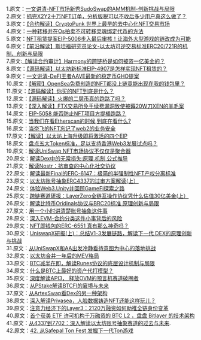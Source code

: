 1.原文：[一文讲清-NFT市场新秀SudoSwap的AMM机制-创新挑战与局限](http://mp.weixin.qq.com/s?__biz=MzIyMTQ5MTg5Mw==&mid=2247483943&idx=1&sn=fe2caeb811f3aa5adfe9dc5a3a6d3367&chksm=e83aa5fddf4d2ceb6dd5c978aa209fd36f4ac2917718aaa094016292f9ec038b2c733547936b&scene=21#wechat_redirect)<br>
2.原文：[抓完X2Y2十万NFT订单，分析版税可以不收后多少用户真这么做了？](https://mp.weixin.qq.com/s?__biz=MzIyMTQ5MTg5Mw==&mid=2247483957&idx=1&sn=ab8e4bfe0068fc19dccbb8b00d358541&chksm=e83aa5efdf4d2cf9263463ea18b4090a25843e0ad84a85bc5594c316045b4d884e526317cf9a&mpshare=1&scene=23&srcid=0913wGBPvIgv3xtOfDaFqGum&sharer_sharetime=1663064689121&sharer_shareid=e17eae1866b7be3ba538a83444acd9ad#rd)<br>
3.原文：[【合约解读】CryptoPunk 世界上最早的去中心化NFT交易市场](https://mp.weixin.qq.com/s?__biz=MzIyMTQ5MTg5Mw==&mid=2247483924&idx=1&sn=30a642fa1acec069e31b40937e2d7de4&chksm=e83aa5cedf4d2cd861d3cf09c555720d7e6b89febb909ee88853d88f86ca913d3a1d701c1c00&mpshare=1&scene=23&srcid=0915WTyVH8G7IQEUo6FkOLmj&sharer_sharetime=1663209169066&sharer_shareid=e17eae1866b7be3ba538a83444acd9ad#rd)<br>
4.原文：[一种转移并在Os拍卖不可转移灵魂绑定代币的方法](https://mp.weixin.qq.com/s?__biz=MzIyMTQ5MTg5Mw==&mid=2247483969&idx=1&sn=6535c242e6c36183322d534925641184&chksm=e83aa59bdf4d2c8dc5c2aec761dabc126f3dae675e7c204c8805d4011f536ee7a3625bed979d&mpshare=1&scene=23&srcid=0918VWe4NFN9R3BoHATAMWxD&sharer_sharetime=1663498850592&sharer_shareid=e17eae1866b7be3ba538a83444acd9ad#rd)<br>
5.原文：[NFT租赁提案EIP-5006步入最后审核！让海外大型游戏的链改成为可能](https://mp.weixin.qq.com/s?__biz=MzIyMTQ5MTg5Mw==&mid=2247483863&idx=1&sn=5c8c4d3b28f806b4140a59b9baa2b944&chksm=e83aa60ddf4d2f1b25ebe94cdc2c99ca5704bdf1edef580a894129994fe3aac395cc2d6ec03a&mpshare=1&scene=23&srcid=0921hzitcl12i5zwZRKcEFWF&sharer_sharetime=1663742375806&sharer_shareid=e17eae1866b7be3ba538a83444acd9ad#rd)<br>
6.原文：[【前沿解读】斯坦福研究员论文-以太坊可逆交易标准ERC20/721R的机制、创新与局限](https://mp.weixin.qq.com/s?__biz=MzIyMTQ5MTg5Mw==&mid=2247483981&idx=1&sn=376c2d0b9b28aff74af74926bf4891de&chksm=e83aa597df4d2c818850eb3b6f47a7d02bc54a8342d8ba05852dec07e5ce96c5fe7ad97993e4&mpshare=1&scene=23&srcid=0925u4lUr9XVoFCQ6zhjCdxV&sharer_sharetime=1664107054049&sharer_shareid=e17eae1866b7be3ba538a83444acd9ad#rd)<br>
7.原文:[【解读合约审计】Harmony的跨链桥是如何被盗一亿美金的？](https://mp.weixin.qq.com/s?__biz=MzIyMTQ5MTg5Mw==&mid=2247483850&idx=1&sn=1d8e8785200e9233842ee5f1e4c3be76&chksm=e83aa610df4d2f06ff919d2983eeb79e4293a52e16caa9961ae2be6853f770dbcc7dce2a06ad&mpshare=1&scene=23&srcid=0929QuUxm2qQ0RS5OVticksJ&sharer_sharetime=1664419246802&sharer_shareid=e17eae1866b7be3ba538a83444acd9ad#rd)<br>
8.原文：[【源码解读】以太坊新标准EIP-4907是怎样实现NFT租赁的？](https://mp.weixin.qq.com/s?__biz=MzIyMTQ5MTg5Mw==&mid=2247483830&idx=1&sn=9f0002c75b0168b44cba7331a0f115e0&chksm=e83aa66cdf4d2f7af04313b44143f23b1874b851a079cd793f6837346279d26cbf035602b33e&mpshare=1&scene=23&srcid=1001oPf9gDc0A1UPRAEi37JL&sharer_sharetime=1664620186462&sharer_shareid=e17eae1866b7be3ba538a83444acd9ad#rd)<br>
9.原文：[一文讲清-DeFI王者AAVE最新的稳定币GHO提案](https://mp.weixin.qq.com/s?__biz=MzIyMTQ5MTg5Mw==&mid=2247483897&idx=1&sn=d052091332adde0babaab636d6c9eee2&chksm=e83aa623df4d2f358321afe974548569f1137003324773a049c1550f2eafc5f5a793112c5172&mpshare=1&scene=23&srcid=1010z8nmHAqC9btn7PKEyjkD&sharer_sharetime=1665401770458&sharer_shareid=e17eae1866b7be3ba538a83444acd9ad#rd)<br>
10.原文：[【解密】OpenSea免费创造的NFT都没上链竟能出现在我的钱包里？](https://mp.weixin.qq.com/s?__biz=MzIyMTQ5MTg5Mw==&mid=2247483828&idx=1&sn=a2a1f38dcfa456738707b9f8219cf805&chksm=e83aa66edf4d2f78c2b2c271262064f37dea2f3e412e0b073e2cbd4529fa025d3ed93d530802&mpshare=1&scene=23&srcid=1010CxbFL3qV0mFju9UGaOmm&sharer_sharetime=1665398034475&sharer_shareid=e17eae1866b7be3ba538a83444acd9ad#rd)<br>
11.原文：[【源码解读】你买的NFT到底是什么？](https://mp.weixin.qq.com/s?__biz=MzIyMTQ5MTg5Mw==&mid=2247483815&idx=1&sn=5f91df631b450944739419be185e597c&chksm=e83aa67ddf4d2f6bf24b9f6139bd685db9b5f3ff5a131f84c179a5166ad42337f0b2aabe0bf0&mpshare=1&scene=23&srcid=1013f3FnoqaTil9IK3MQPLic&sharer_sharetime=1665656013291&sharer_shareid=e17eae1866b7be3ba538a83444acd9ad#rd)<br>
12.原文：[【源码解读】火爆的二舅币真的跑路了吗？](https://mp.weixin.qq.com/s?__biz=MzIyMTQ5MTg5Mw==&mid=2247483875&idx=1&sn=d6948b82fdae5e3e7883cc52fc5076ab&chksm=e83aa639df4d2f2f7544689e84abc18a814776dbf15981288293f7295e865b72f8d34a5b9000&mpshare=1&scene=23&srcid=1015Bz9KYIa5Xzo78jPHSdNf&sharer_sharetime=1665827216823&sharer_shareid=e17eae1866b7be3ba538a83444acd9ad#rd)<br>
13.原文：[【深入解读】FTX交易所免手续费漏洞致使被薅20W刀XEN的羊毛案](https://mp.weixin.qq.com/s?__biz=MzIyMTQ5MTg5Mw==&mid=2247483992&idx=1&sn=5f235d2f89835e27619e095e126faa76&chksm=e83aa582df4d2c940027ba398fd493a69b1509d3579b023afbb2ad4b036b319acfaf9255a892&mpshare=1&scene=23&srcid=10150chypZgvEQWdwl5jv7Sz&sharer_sharetime=1665831154844&sharer_shareid=e17eae1866b7be3ba538a83444acd9ad#rd)<br>
14.原文：[EIP-5058 能否防止NFT项目方提桶跑路？](https://mp.weixin.qq.com/s?__biz=MzIyMTQ5MTg5Mw==&mid=2247483797&idx=1&sn=8bdd641eb4316baad1e91fb0e815c613&chksm=e83aa64fdf4d2f59e8f76f5dd54c1c287b230a2201fd80e9d21b8752fdd53c02494beff533ef&mpshare=1&scene=23&srcid=1018m862yzS4tNt23Jq3jsa6&sharer_sharetime=1666087768476&sharer_shareid=e17eae1866b7be3ba538a83444acd9ad#rd)<br>
15.原文：[当我们在看Etherscan的时候,到底在看什么?](https://mp.weixin.qq.com/s?__biz=MzIyMTQ5MTg5Mw==&mid=2247483782&idx=1&sn=ff4604617e9409f844bf60a37f96543e&chksm=e83aa65cdf4d2f4ad58a90069649bce2dc1678c3bf216cbe44205d5f0f0632186a6fdfb92587&mpshare=1&scene=23&srcid=1021naJ6m9KrSBVy6EMpJ867&sharer_sharetime=1666325838375&sharer_shareid=e17eae1866b7be3ba538a83444acd9ad#rd)<br>
16.原文：[当奈飞的NFT忘记了web2的业务安全](https://mp.weixin.qq.com/s?__biz=MzIyMTQ5MTg5Mw==&mid=2247483761&idx=1&sn=0ebe04a3611d8ad2bde5045a862324e3&chksm=e83aa6abdf4d2fbd476a402c6fb697b6d3086721a66f217d659e45ddd1835a45885b969b5161&mpshare=1&scene=23&srcid=1024sKBUz1oUzEuHDxHCh8Kh&sharer_sharetime=1666604923558&sharer_shareid=e17eae1866b7be3ba538a83444acd9ad#rd)<br>
17.原文：[【解读】以太坊上海升级即将激活的四个EIP](https://mp.weixin.qq.com/s?__biz=MzIyMTQ5MTg5Mw==&mid=2247483997&idx=1&sn=201bda3e95ad54f04d97add9bed61482&chksm=e83aa587df4d2c913af8d61f1054d4dee0b592fa1cfc54ac7aeca267d7e2fe946c89f43377e4&mpshare=1&scene=23&srcid=1105BUYiW9FN92u2y48wwK4v&sharer_sharetime=1667644412091&sharer_shareid=e17eae1866b7be3ba538a83444acd9ad#rd)<br>
18.原文：[盘点五大Token标准，足以支持香港Web3发展试点吗？](https://mp.weixin.qq.com/s?__biz=MzIyMTQ5MTg5Mw==&mid=2247484005&idx=1&sn=423b20073bba09a238855141868f6978&chksm=e83aa5bfdf4d2ca98421ff00cfe679de5f7ca0793a1a6d07d6d3acde9ae1579899a525601ef8&mpshare=1&scene=23&srcid=1113n6pjJqlr8ByGzogGGQy9&sharer_sharetime=1668339419127&sharer_shareid=e17eae1866b7be3ba538a83444acd9ad#rd)<br>
19.原文：[解读UniSwap NFT市场协议不仅仅是聚合器](https://mp.weixin.qq.com/s?__biz=MzIyMTQ5MTg5Mw==&mid=2247484031&idx=1&sn=cd9d2cd045d0203394840165b9c8fd80&chksm=e83aa5a5df4d2cb34eeac1eaaa7bd09c8b317c62b53d4537d5be5976fddf944af401c4b67249&mpshare=1&scene=23&srcid=1204B6xTZCw513wDs2Z2mFkm&sharer_sharetime=1670143975326&sharer_shareid=e17eae1866b7be3ba538a83444acd9ad#rd)<br>
20.原文：[解读Dex中的无常损失:原理,机制,公式推导](https://mp.weixin.qq.com/s?__biz=MzIyMTQ5MTg5Mw==&mid=2247484082&idx=1&sn=94ed8067f835c742fb3ed64a363f6415&chksm=e83aa568df4d2c7eb9d2918cf8946f5f38fd78c4980567840a942535043af895c5b09814a7e3&mpshare=1&scene=23&srcid=0119GXHNhY9IFpNtV3SpEbzS&sharer_sharetime=1674173181821&sharer_shareid=e17eae1866b7be3ba538a83444acd9ad#rd)<br>
21.原文：[解读Nostr：抗审查的中心化社交协议 ](https://mp.weixin.qq.com/s?__biz=MzIyMTQ5MTg5Mw==&mid=2247484105&idx=1&sn=bd4c2264062770836321ef2b8faad151&chksm=e83aa513df4d2c05d6b768d3d4498645eca1768c29f0e478dfe6e89acff8beb35e75563d24a2&mpshare=1&scene=23&srcid=0205ptLiyIZjaHIk1HFZfGk3&sharer_sharetime=1675644076477&sharer_shareid=e17eae1866b7be3ba538a83444acd9ad#rd)<br>
22.原文：[解读最新Final的ERC-6147：极简的半强制性NFT产权分离标准](https://mp.weixin.qq.com/s/dbOqW0UdWgdPxwTK4TMowQ)<br>
23.原文：[以太坊账号抽象ERC4337的过审方案解读(上） ](https://mp.weixin.qq.com/s?__biz=MzIyMTQ5MTg5Mw==&mid=2247484135&idx=1&sn=b6c098f0e3218f61459604ecf9b17ec3&chksm=e83aa53ddf4d2c2b41c9cdba36c4341b29db78951c35760dfa3e42652152a1cf62bfc6769a6f&mpshare=1&scene=23&srcid=0316xM1cpQGyhE1cDrRmAcGQ&sharer_sharetime=1678947803212&sharer_shareid=e17eae1866b7be3ba538a83444acd9ad#rd)<br>
24.原文：[体验Web3.Unity并回顾GameFi探索之路](https://mp.weixin.qq.com/s/oM4JPJ65zrkM69nSwyT7oQ)<br>
25.原文：[跨链赛道研报：LayerZero全链互操作协议凭什么估值30亿美金(上）](https://mp.weixin.qq.com/s?__biz=MzIyMTQ5MTg5Mw==&mid=2247484151&idx=1&sn=345fb4a3ae6efbe52606fe2af4b85a3e&chksm=e83aa52ddf4d2c3bd84d1ddfefdfc3a1a06a8274dbd28f43cea205202364acd2a15e63231edc&mpshare=1&scene=23&srcid=0415ZXUTHPdj4ZuzmMtq7Ijp&sharer_sharetime=1681553446690&sharer_shareid=e17eae1866b7be3ba538a83444acd9ad#rd)<br>
26.原文：[解读比特币Oridinals协议与BRC20标准 原理创新与局限](https://mp.weixin.qq.com/s?__biz=MzIyMTQ5MTg5Mw==&mid=2247484156&idx=1&sn=cefc374edbe3478817fe2e864ed85649&chksm=e83aa526df4d2c30addb352b2fd9cf1af4c24a6a1e25c04bf0c8790702a664ab1c0370bf0037&scene=126&sessionid=1684738061&subscene=227&clicktime=1684738066&enterid=1684738066&key=59bf3d5d797eaf201cdb5b7ca938d35c956dc7b582e9048b1ff3a508c585dbdf11b9fecf158a6c786ea4d85f1793c001590f756205c320a573b20e5e87d7588646c4d668f7371ad124bab28857c91e9ea5a469d4281fee1a2c9895de338b60ec2e22612f9e8616e795a2635975602f530942940e5052b0f6fc3607ae25c0877e&ascene=0&uin=MzMwMjI3NzEx&devicetype=Windows+10+x64&version=63090217&lang=zh_CN&countrycode=CN&exportkey=n_ChQIAhIQJ6z4%2Fg%2BAvHfU%2Fxy2uNPqLBLgAQIE97dBBAEAAAAAAN1vKu38CJUAAAAOpnltbLcz9gKNyK89dVj0K3O%2B0Ji0V7%2Fj97N64i0Fo5xYWmDyB0z53bp3m0cDopN1QEeMuCiZQYRF%2FXlBZqixS1tNpb%2Faya%2Bze2AKA9vfBxKkKcC7%2Bcf1rkyAAhx1qVq%2BghrjOZ9V57hqZhkuq7wwwZNSFPw2JSWEWw2m%2FO3jM0lYYSO1v2maTpwwj9nzechFwSlvzzIQyQXb%2FTSUK5vi%2B5kIGO4PmBAwdoypZrbuOS1%2BRzbt9Iehmrz3T9BY4npM6ueZLZ0FZoR1&acctmode=0&pass_ticket=XfBi6qyit49PJrOaUDVvLTuXHN1zr9NfMPk%2Bm20suE1D2jqNtW7%2B9G%2FdqPV9Vlc9eM9nIkBYqQhpTfHYl2j1Xg%3D%3D&wx_header=1)<br>
27.原文：[用一个小时讲清楚账号抽象这件事](https://mp.weixin.qq.com/s/GD2T5GGW2Ar13ISsEGuADA)<br>
28.原文：[深入EVM-合约分类这件小事背后的风险 ](https://mp.weixin.qq.com/s/hUkTBZ64gUo7i_j9s05QCg)<br>
29.原文：[NFT即钱包的ERC-6551 真有那么神奇吗？](https://mp.weixin.qq.com/s/Lh9aP1_EUpVNnNQL-P7REQ)<br>
30.原文：[UniswapX研报(上)：总结V1-3发展链路，解读下一代 DEX的原理创新与挑战](https://mp.weixin.qq.com/s/yQ_RwMW6-TkO45s0KER15g)<br>
31.原文：[从UniSwapX和AA出发冷静看待意图为中心的落地挑战](https://mp.weixin.qq.com/s/f1tSnm3tXAbkZxIeZrvawA)<br>
32.原文：[以太坊合并一年后的MEV格局](https://mp.weixin.qq.com/s/IepFvVpIxLpkXV5qgF68Rw)<br>
33.原文：[BTC减半在即，解读Runes协议的底层设计机制与局限](https://mp.weixin.qq.com/s/EN8ZdiomQVUQ4WBRZ4GqKA)<br>
34.原文：[什么是BTC上最好的资产代打模型？](https://mp.weixin.qq.com/s/E8F26xVg48X10yM_iGIZBA)<br>
35.原文：[深度解读API3， 释放OVM的预言机赛道破圈者](https://mp.weixin.qq.com/s/-GgNqBKUZZdz-SwJDjQHWw)<br>
36.原文：[从PStake解读BTCFI的窘境与未来](https://mp.weixin.qq.com/s/QBik90iPvSGcwWGQEpT91w)<br>
37.原文：[从ArtexSwap看Dex的另一种架构](https://mp.weixin.qq.com/s/T-KotJ3ys7uDEgWEjRUUjg)<br>
38.原文：[深入解读Privasea，人脸数据铸造NFT还能这样玩儿？](https://mp.weixin.qq.com/s/7mBXAGj3L8FAjZjjUERZvg)<br>
39.原文：[注意力经济下的Layer3：2120万融资如何助推全链身份变革](https://mp.weixin.qq.com/s/5tCsduMq6Ig4-leKproojg)<br>
40.原文：[首个获美 ETF 许可机构千万融资的 BTC L2 ，盘盘 Bitlayer 的技术架构](https://mp.weixin.qq.com/s/JeQJXOod5BLqrAGP2Z5OmA)<br>
41.原文：[从4337到7702：深入解读以太坊账号抽象赛道的过去与未来](https://mp.weixin.qq.com/s/WjpPNKEVlxlCSz1WyHH4tw).<br>
42.原文：[42. 从Safepal Ton Fest 发掘下一代Ton游戏](https://mp.weixin.qq.com/s/_ZM885rO8soDqO1RR8khKg)
